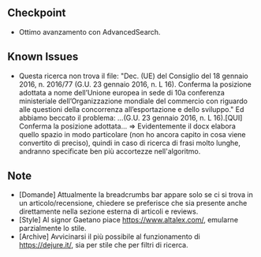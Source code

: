 ## Checkpoint
- Ottimo avanzamento con AdvancedSearch. 

## Known Issues
- Questa ricerca non trova il file: "Dec. (UE) del Consiglio del 18 gennaio 2016, n. 2016/77 (G.U. 23 gennaio 2016, n. L 16). Conferma la posizione adottata a nome dell’Unione europea in sede di 10a conferenza ministeriale dell’Organizzazione mondiale del commercio con riguardo alle questioni della concorrenza all’esportazione e dello sviluppo." Ed abbiamo beccato il problema: ...(G.U. 23 gennaio 2016, n. L 16).[QUI] Conferma la posizione adottata... => Evidentemente il docx elabora quello spazio in modo particolare (non ho ancora capito in cosa viene convertito di preciso), quindi in caso di ricerca di frasi molto lunghe, andranno specificate ben più accortezze nell'algoritmo.


## Note
- [Domande] Attualmente la breadcrumbs bar appare solo se ci si trova in un articolo/recensione, chiedere se preferisce che sia presente anche direttamente nella sezione esterna di articoli e reviews.
- [Style] Al signor Gaetano piace https://www.altalex.com/, emularne parzialmente lo stile.
- [Archive] Avvicinarsi il più possibile al funzionamento di https://dejure.it/, sia per stile che per filtri di ricerca.
